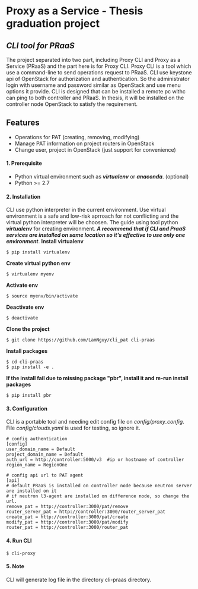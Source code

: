 # Proxy as a Service - Thesis graduation project
## _CLI tool for PRaaS_
The project separated into two part, including Proxy CLI and Proxy as a Service (PRaaS) and the part here is for Proxy CLI.
Proxy CLI is a tool which use a command-line to send operations request to PRaaS. CLI use keystone api of OpenStack for authorization and authentication. So the administrator login with username and password similar as OpenStack and use menu options it provide. CLI is designed that can be installed a remote pc withc can ping to both controller and PRaaS. In thesis, it will be installed on the controller node OpenStack to satisfy the requirement. 
## Features
- Operations for PAT (creating, removing, modifying)
- Manage PAT information on project routers in OpenStack
- Change user, project in OpenStack (just support for convenience)

#### 1. Prerequisite
- Python virtual environment such as __*virtualenv*__ or __*anaconda*__. (optional)
- Python >= 2.7
#### 2. Installation

CLI use python interpreter in the current environment. Use virtual environment is a safe and low-risk aprroach for not conflicting and the virtual python interpreter will be choosen. The guide using tool python __*virtualenv*__ for creating environment. __*A recommend that if CLI and PraaS services are installed on same location so it's effective to use only one environment*__.
__Install virtualenv__
```
$ pip install virtualenv
```
__Create virtual python env__
```
$ virtualenv myenv
```
__Activate env__
```
$ source myenv/bin/activate
```
__Deactivate env__
```
$ deactivate
```
__Clone the project__
```
$ git clone https://github.com/LamNguy/cli_pat cli-praas
```
__Install packages__
```
$ cd cli-praas
$ pip install -e .
```
__If the install fail due to missing package "pbr", install it and re-run install packages__
```
$ pip install pbr
```

#### 3. Configuration
CLI is a portable tool and needing edit config file on _config/proxy_config_. File _config/clouds.yaml_ is used for testing, so ignore it.
```
# config authentication
[config]
user_domain_name = Default
project_domain_name = Default
auth_url = http://controller:5000/v3  #ip or hostname of controller
region_name = RegionOne

# config api url to PAT agent
[api]
# default PRaaS is installed on controller node because neutron server are installed on it
# if neutron l3-agent are installed on difference node, so change the url.
remove_pat = http://controller:3000/pat/remove
router_server_pat = http://controller:3000/router_server_pat
create_pat = http://controller:3000/pat/create
modify_pat = http://controller:3000/pat/modify
router_pat = http://controller:3000/router_pat
```
#### 4. Run CLI
```
$ cli-proxy
```
#### 5. Note
CLI will generate log file in the directory cli-praas directory.

